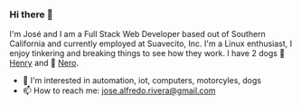 ### Hi there 👋

I'm José and I am a Full Stack Web Developer based out of Southern California and currently employed at Suavecito, Inc. I'm a Linux enthusiast, I enjoy tinkering and breaking things to see how they work. I have 2 dogs 🐶 [Henry](https://instagram.com/puganddestroy) and 🐺 [Nero](https://instagram.com/nerothedestroyer).

- 👀 I'm interested in automation, iot, computers, motorcyles, dogs 
- 📫 How to reach me: jose.alfredo.rivera@gmail.com
